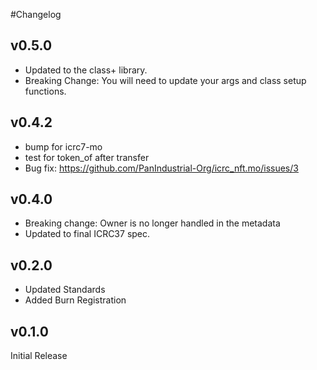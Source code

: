#Changelog

## v0.5.0

- Updated to the class+ library.
- Breaking Change: You will need to update your args and class setup functions.

## v0.4.2

- bump for icrc7-mo
- test for token_of after transfer
- Bug fix: https://github.com/PanIndustrial-Org/icrc_nft.mo/issues/3

## v0.4.0

- Breaking change: Owner is no longer handled in the metadata
- Updated to final ICRC37 spec.

## v0.2.0

- Updated Standards
- Added Burn Registration

## v0.1.0

Initial Release